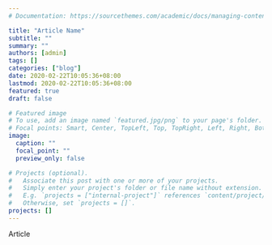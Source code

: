 ```yaml
---
# Documentation: https://sourcethemes.com/academic/docs/managing-content/

title: "Article Name"
subtitle: ""
summary: ""
authors: [admin]
tags: []
categories: ["blog"]
date: 2020-02-22T10:05:36+08:00
lastmod: 2020-02-22T10:05:36+08:00
featured: true
draft: false

# Featured image
# To use, add an image named `featured.jpg/png` to your page's folder.
# Focal points: Smart, Center, TopLeft, Top, TopRight, Left, Right, BottomLeft, Bottom, BottomRight.
image:
  caption: ""
  focal_point: ""
  preview_only: false

# Projects (optional).
#   Associate this post with one or more of your projects.
#   Simply enter your project's folder or file name without extension.
#   E.g. `projects = ["internal-project"]` references `content/project/deep-learning/index.md`.
#   Otherwise, set `projects = []`.
projects: []
---
```


Article